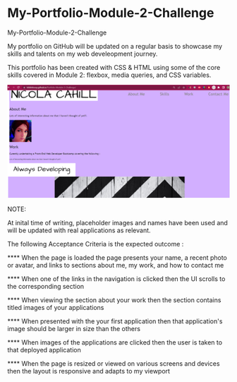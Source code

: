 # My-Portfolio-Module-2-Challenge
My-Portfolio-Module-2-Challenge
    

My portfolio on GitHub will be updated on a regular basis to showcase my skills and talents on my web develeopment journey. 

This portfolio has been created with CSS & HTML using some of the core skills covered in  Module 2:  flexbox, media queries, and CSS variables. 

<img src="./images/readme ss.png">



NOTE:

At inital time of writing, placeholder images and names have been used and will be updated with real applications as relevant. 


The following Acceptance Criteria is the expected outcome : 

****        When the page is loaded the page presents your name, a recent photo or avatar, and links to sections about me, my work, and how to contact me

****        When one of the links in the navigation is clicked then the UI scrolls to the corresponding section

****        When viewing the section about your work then the section contains titled images of your applications

****        When presented with the your first application then that application's image should be larger in size than the others

****        When images of the applications are clicked then the user is taken to that deployed application

****        When the page is resized or viewed on various screens and devices then the layout is responsive and adapts to my viewport